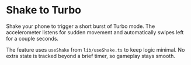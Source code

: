# Shake to Turbo

Shake your phone to trigger a short burst of Turbo mode. The accelerometer listens for sudden movement and automatically swipes left for a couple seconds.

The feature uses `useShake` from `lib/useShake.ts` to keep logic minimal. No extra state is tracked beyond a brief timer, so gameplay stays smooth.
